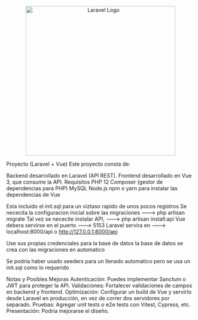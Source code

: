 <p align="center"><a href="https://laravel.com" target="_blank"><img src="https://raw.githubusercontent.com/laravel/art/master/logo-lockup/5%20SVG/2%20CMYK/1%20Full%20Color/laravel-logolockup-cmyk-red.svg" width="400" alt="Laravel Logo"></a></p>


Proyecto (Laravel + Vue)
Este proyecto consta de:

Backend desarrollado en Laravel (API REST).
Frontend desarrollado en Vue 3, que consume la API.
Requisitos
PHP 12
Composer (gestor de dependencias para PHP)
MySQL
Node.js
npm o yarn para instalar las dependencias de Vue

Esta incluido el init.sql para un viztaso rapido de unos pocos registros
Se nececita la configuracion inicial sobre las migraciones ---> php artisan migrate
Tal vez se nececite instalar API, ---> php artisan install:api
Vue debera servirse en el puerto ---> 5153
Laravel servira en ---> localhost:8000/api o http://127.0.0.1:8000/api

Use sus propias credenciales para la base de datos la base de datos se crea con las migraciones en automatico

Se podria haber usado seeders para un llenado automatico pero se usa un init.sql como lo requerido

Notas y Posibles Mejoras
Autenticación: Puedes implementar Sanctum o JWT para proteger la API.
Validaciones: Fortalecer validaciones de campos en backend y frontend.
Optimización: Configurar un build de Vue y servirlo desde Laravel en producción, en vez de correr dos servidores por separado.
Pruebas: Agregar unit tests o e2e tests con Vitest, Cypress, etc.
Presentación: Podria mejorarse el diseño.